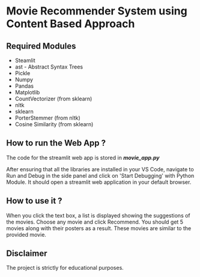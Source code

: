 # Movie Recommender System using Content Based Approach

<h2> Required Modules </h2>

* Steamlit
* ast - Abstract Syntax Trees
* Pickle
* Numpy
* Pandas
* Matplotlib
* CountVectorizer (from sklearn)
* nltk
* sklearn
* PorterStemmer (from nltk)
* Cosine Similarity (from sklearn)

<h2> How to run the Web App ? </h2>

The code for the streamlit web app is stored in ***movie_app.py***

After ensuring that all the libraries are installed in your VS Code, navigate to Run and Debug in the side panel and click on 'Start Debugging' with Python Module. It should open a streamlit web application in your default browser. 

<h2> How to use it ? </h2>

When you click the text box, a list is displayed showing the suggestions of the movies. Choose any movie and click Recommend. You should get 5 movies along with their posters as a result. These movies are similar to the provided movie. 

<h2> Disclaimer </h2>

The project is strictly for educational purposes. 
